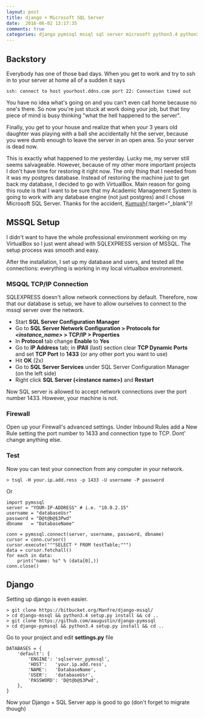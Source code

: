 ```yaml
---
layout: post
title: django + Microsoft SQL Server
date:  2016-06-02 13:17:35
comments: true
categories: django pymssql mssql sql server microsoft python3.4 python3 python
---
```

## Backstory
Everybody has one of those bad days. When you get to work and try to ssh in to your server at home all of a sudden it says

    ssh: connect to host yourhost.ddns.com port 22: Connection timed out

You have no idea what's going on and you can't even call home because no one's there. So now you're just stuck at work doing your job, but that tiny piece of mind is busy thinking "what the hell happened to the server".

Finally, you get to your house and realize that when your 3 years old daughter was playing with a ball she accidentally hit the server, because you were dumb enough to leave the server in an open area. So your server is dead now. 

This is exactly what happened to me yesterday. Lucky me, my server still seems salvageable. However, because of my other more important projects I don't have time for restoring it right now. The only thing that I needed from it was my postgres database. Instead of restoring the machine just to get back my database, I decided to go with VirtualBox. Main reason for going this route is that I want to be sure that my Academic Management System is going to work with any database engine (not just postgres) and I chose Microsoft SQL Server. Thanks for the accident, [Kumush](https://www.instagram.com/p/3Vxr2PjeD0/?taken-by=theimpaler0725){:target="_blank"}!

## MSSQL Setup
I didn't want to have the whole professional environment working on my VirtualBox so I just went ahead with SQLEXPRESS version of MSSQL. The setup process was smooth and easy.

After the installation, I set up my database and users, and tested all the connections: everything is working in my local virtualbox environment.

### MSQQL TCP/IP Connection
SQLEXPRESS doesn't allow network connections by default. Therefore, now that our database is setup, we have to allow ourselves to connect to the mssql server over the network.

- Start **SQL Server Configuration Manager**
- Go to **SQL Server Network Configuration > Protocols for *&lt;instance_name&gt;* > TCP/IP > Properties**
- In **Protocol** tab change **Enable** to **Yes**
- Go to **IP Address** tab; in **IPAll** (last) section clear **TCP Dynamic Ports** and set **TCP Port** to **1433** (or any other port you want to use)
- Hit **OK** (2x)
- Go to **SQL Server Services** under SQL Server Configuration Manager (on the left side)
- Right click **SQL Server (&lt;instance name&gt;)** and **Restart**

Now SQL server is allowed to accept network connections over the port number 1433. However, your machine is not.

### Firewall
Open up your Firewall's advanced settings. Under Inbound Rules add a New Rule setting the port number to 1433 and connection type to TCP. Dont' change anything else.

### Test
Now you can test your connection from any computer in your network.

    > tsql -H your.ip.add.ress -p 1433 -U username -P password


Or


    import pymssql
    server = "YOUR-IP-ADDRESS" # i.e. "10.0.2.15"
    username = "databaseUsr"
    password = "D@t@b@$3Pwd"
    dbname   = "DatabaseName"

    conn = pymssql.connect(server, username, password, dbname)
    cursor = conn.cursor()
    cursor.execute("""SELECT * FROM testTable;""")
    data = cursor.fetchall()
    for each in data:
        print("name: %s" % (data[0],))
    conn.close()

## Django
Setting up django is even easier.
    
    > git clone https://bitbucket.org/Manfre/django-mssql/
    > cd django-mssql && python3.4 setup.py install && cd ..
    > git clone https://github.com/aaugustin/django-pymssql
    > cd django-pymssql && python3.4 setup.py install && cd ..

Go to your project and edit **settings.py** file
    
    DATABASES = {
        'default': {
            'ENGINE': 'sqlserver_pymssql',
            'HOST':   'your.ip.add.ress',
            'NAME':   'DatabaseName',
            'USER':   'databaseUsr',
            'PASSWORD': 'D@t@b@$3Pwd',
        },
    }


Now your Django + SQL Server app is good to go (don't forget to migrate though)
